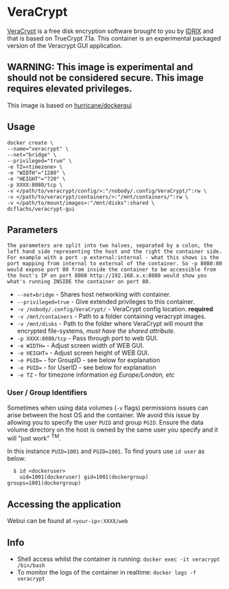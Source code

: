 # VeraCrypt
[VeraCrypt](https://veracrypt.codeplex.com/) is a free disk encryption software brought to you by [IDRIX](https://www.idrix.fr) and that is based on TrueCrypt 7.1a. 
This container is an experimental packaged version of the Veracrypt GUI application. 

## WARNING: This image is experimental and should not be considered secure. This image requires elevated privileges.

This image is based on [hurricane/dockergui](https://hub.docker.com/r/hurricane/dockergui/)

## Usage

```
docker create \
--name="veracrypt" \
--net="bridge" \
--privileged="true" \
-e TZ=<timezone> \
-e "WIDTH"="1280" \
-e "HEIGHT"="720" \
-p XXXX:8080/tcp \
-v </path/to/veracrypt/config/>:"/nobody/.config/VeraCrypt/":rw \
-v </path/to/veracrypt/containers/>:"/mnt/containers/":rw \
-v </path/to/mount/images>:"/mnt/disks":shared \
dcflachs/veracrypt-gui
```

## Parameters

`The parameters are split into two halves, separated by a colon, the left hand side representing the host and the right the container side. 
For example with a port -p external:internal - what this shows is the port mapping from internal to external of the container.
So -p 8080:80 would expose port 80 from inside the container to be accessible from the host's IP on port 8080
http://192.168.x.x:8080 would show you what's running INSIDE the container on port 80.`


* `--net=bridge` - Shares host networking with container.
* `--privileged=true` - Give extended privileges to this container.
* `-v /nobody/.config/VeraCrypt/` - VeraCrypt config location. **required**
* `-v /mnt/containers` - Path to a folder containing veracrypt images.
* `-v /mnt/disks` - Path to the folder where VeraCrypt will mount the encrypted file-systems, *must have the shared attribute*.
* `-p XXXX:8080/tcp` - Pass through port to web GUI.
* `-e WIDTH=` - Adjust screen width of WEB GUI.
* `-e HEIGHT=` - Adjust screen height of WEB GUI.
* `-e PGID=` - for GroupID - see below for explanation
* `-e PUID=` - for UserID - see below for explanation
* `-e TZ` - for timezone information *eg Europe/London, etc*

### User / Group Identifiers

Sometimes when using data volumes (`-v` flags) permissions issues can arise between the host OS and the container. We avoid this issue by allowing you to specify the user `PUID` and group `PGID`. Ensure the data volume directory on the host is owned by the same user you specify and it will "just work" <sup>TM</sup>.

In this instance `PUID=1001` and `PGID=1001`. To find yours use `id user` as below:

```
  $ id <dockeruser>
    uid=1001(dockeruser) gid=1001(dockergroup) groups=1001(dockergroup)
```

## Accessing the application
Webui can be found at `<your-ip>:XXXX/web`

## Info

* Shell access whilst the container is running: `docker exec -it veracrypt /bin/bash`
* To monitor the logs of the container in realtime: `docker logs -f veracrypt`
